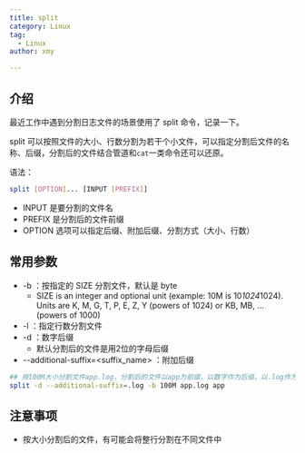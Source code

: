 ```yaml
---
title: split
category: Linux
tag: 
  - Linux
author: xmy

---
```




## 介绍

最近工作中遇到分割日志文件的场景使用了 split 命令，记录一下。  

split 可以按照文件的大小、行数分割为若干个小文件，可以指定分割后文件的名称、后缀，分割后的文件结合管道和`cat`一类命令还可以还原。     

语法：

```bash
split [OPTION]... [INPUT [PREFIX]]
```

* INPUT 是要分割的文件名
* PREFIX 是分割后的文件前缀
* OPTION 选项可以指定后缀、附加后缀、分割方式（大小、行数）



## 常用参数

* -b ：按指定的 SIZE 分割文件，默认是 byte
  * SIZE is an integer and optional unit (example: 10M is 10*1024*1024).  Units are K, M, G, T, P, E, Z, Y (powers of 1024) or KB, MB, ... (powers of 1000)
* -l ：指定行数分割文件
* -d ：数字后缀
  * 默认分割后的文件是用2位的字母后缀
* --additional-suffix=<suffix_name> ：附加后缀



```bash
## 按100M大小分割文件app.log，分割后的文件以app为前缀，以数字作为后缀，以.log作为附加后缀，例如 app01.log、app02.log、...
split -d --additional-suffix=.log -b 100M app.log app
```



## 注意事项

* 按大小分割后的文件，有可能会将整行分割在不同文件中

